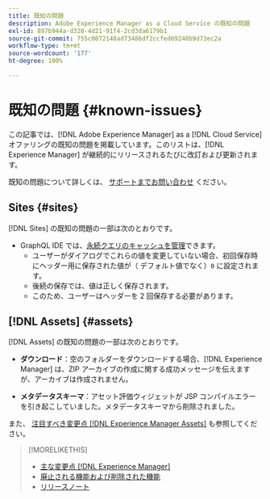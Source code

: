 ```yaml
---
title: 既知の問題
description: Adobe Experience Manager as a Cloud Service の既知の問題
exl-id: 897b944a-d320-4d21-91f4-2cd3da6179b1
source-git-commit: 755c0072148ad73486df2ccfed69248b9d73ec2a
workflow-type: tm+mt
source-wordcount: '177'
ht-degree: 100%

---
```


# 既知の問題 {#known-issues}

この記事では、[!DNL Adobe Experience Manager] as a [!DNL Cloud Service] オファリングの既知の問題を掲載しています。このリストは、[!DNL Experience Manager] が継続的にリリースされるたびに改訂および更新されます。

既知の問題について詳しくは、 [サポートまでお問い合わせ](https://experienceleague.adobe.com/?lang=ja&amp;support-solution=Experience+Manager#support) ください。

<!-- 
## Platform {#platform}
-->

## Sites {#sites}

[!DNL Sites] の既知の問題の一部は次のとおりです。

* GraphQL IDE では、[永続クエリのキャッシュを管理](/help/headless/graphql-api/graphiql-ide.md##managing-cache)できます。
   * ユーザーがダイアログでこれらの値を変更していない場合、初回保存時にヘッダー用に保存された値が（ デフォルト値でなく）`0` に設定されます。
   * 後続の保存では、値は正しく保存されます。
   * このため、ユーザーはヘッダーを 2 回保存する必要があります。

## [!DNL Assets] {#assets}

<!-- Jira label: assets-cloud-known-issues -->

[!DNL Assets] の既知の問題の一部は次のとおりです。

* **ダウンロード**：空のフォルダーをダウンロードする場合、[!DNL Experience Manager] は、ZIP アーカイブの作成に関する成功メッセージを伝えますが、アーカイブは作成されません。

* **メタデータスキーマ**：アセット評価ウィジェットが JSP コンパイルエラーを引き起こしていました。メタデータスキーマから削除されました。 <!-- CQ-4282865, CQ-4284633 -->

また、 [注目すべき変更点 [!DNL Experience Manager Assets]](/help/assets/assets-cloud-changes.md) も参照してください。

<!-- This content was added at GA. Not sure if we should continue to have this commitment about upcoming features/enh. in the docs. Commenting it for now.

### Upcoming Assets capabilities {#upcoming-assets-capabilities}

A few capabilities of Adobe Experience Manager Assets that depend on foundation capabilities, which are not yet available in the Experience Manager as a Cloud Service deployment architecture, are expected to be enabled at a later stage:

* Capabilities not enabled at this stage due to dependency on Commerce Integration Framework APIs:
  * Photoshoot workflow models.
  * Product information tab in the asset properties user interface is not populated.

* Capabilities not enabled at this stage due to dependency on InDesign Server integration:
  * Asset Templates and Asset Catalogs.
  * Multi-page preview of Adobe InDesign files.
-->

>[!MORELIKETHIS]
>
>* [主な変更点 [!DNL Experience Manager]](aem-cloud-changes.md)
>* [廃止される機能および削除された機能](deprecated-removed-features.md)
>* [リリースノート](home.md)

